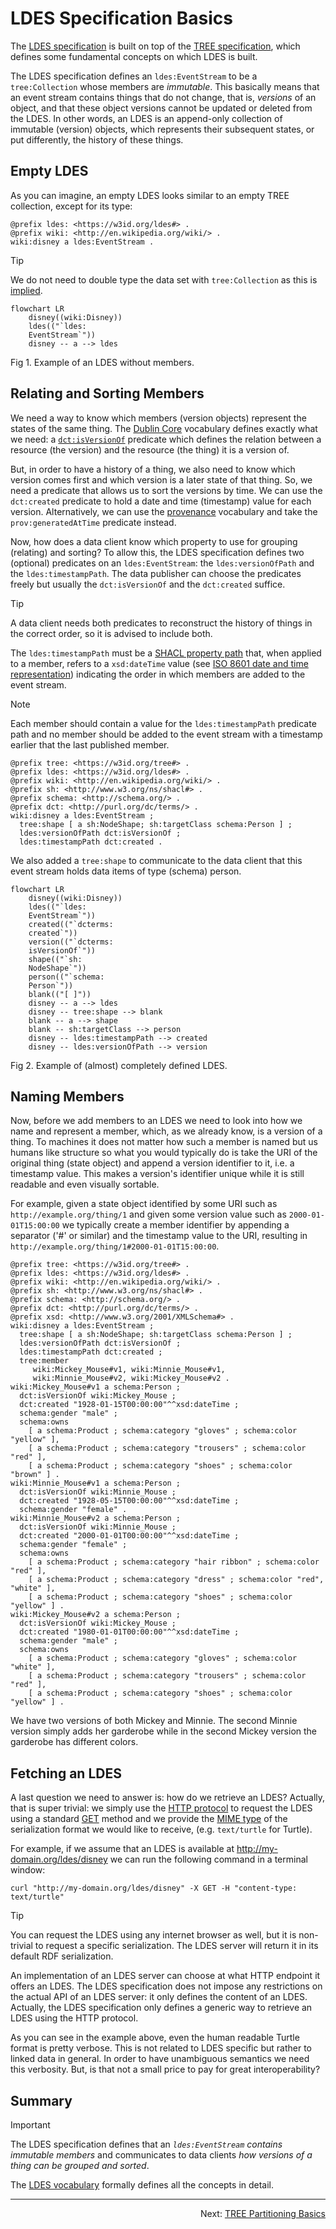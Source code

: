 # LDES Specification Basics
The [LDES specification](https://w3id.org/ldes/specification) is built on top of the [TREE specification](https://w3id.org/tree/specification), which defines some fundamental concepts on which LDES is built.

The LDES specification defines an `ldes:EventStream` to be a `tree:Collection` whose members are _immutable_. This basically means that an event stream contains things that do not change, that is, _versions_ of an object, and that these object versions cannot be updated or deleted from the LDES. In other words, an LDES is an append-only collection of immutable (version) objects, which represents their subsequent states, or put differently, the history of these things.

## Empty LDES
As you can imagine, an empty LDES looks similar to an empty TREE collection, except for its type:
```
@prefix ldes: <https://w3id.org/ldes#> .
@prefix wiki: <http://en.wikipedia.org/wiki/> .
wiki:disney a ldes:EventStream .
```
> [!TIP]
> We do not need to double type the data set with `tree:Collection` as this is [implied](https://github.com/SEMICeu/LinkedDataEventStreams/blob/b9c0d747e8d0cb6cb2b0215c758252cf95c30cda/vocabulary.ttl#L34).

```mermaid
flowchart LR
    disney((wiki:Disney))
    ldes(("`ldes:
    EventStream`"))
    disney -- a --> ldes
```
Fig 1. Example of an LDES without members.

## Relating and Sorting Members
We need a way to know which members (version objects) represent the states of the same thing. The [Dublin Core](https://www.dublincore.org/specifications/dublin-core/dcmi-terms/) vocabulary defines exactly what we need: a [`dct:isVersionOf`](https://www.dublincore.org/specifications/dublin-core/dcmi-terms/terms/isVersionOf/) predicate which defines the relation between a resource (the version) and the resource (the thing) it is a version of.

But, in order to have a history of a thing, we also need to know which version comes first and which version is a later state of that thing. So, we need a predicate that allows us to sort the versions by time. We can use the `dct:created` predicate to hold a date and time (timestamp) value for each version. Alternatively, we can use the [provenance](https://www.w3.org/ns/prov#) vocabulary and take the `prov:generatedAtTime` predicate instead.

Now, how does a data client know which property to use for grouping (relating) and sorting? To allow this, the LDES specification defines two (optional) predicates on an `ldes:EventStream`: the `ldes:versionOfPath` and the `ldes:timestampPath`. The data publisher can choose the predicates freely but usually the `dct:isVersionOf` and the `dct:created` suffice. 

> [!TIP]
> A data client needs both predicates to reconstruct the history of things in the correct order, so it is advised to include both.

The `ldes:timestampPath` must be a [SHACL property path](https://www.w3.org/TR/shacl/#property-paths) that, when applied to a member, refers to a `xsd:dateTime` value (see [ISO 8601 date and time representation](https://en.wikipedia.org/wiki/ISO_8601#Combined_date_and_time_representations)) indicating the order in which members are added to the event stream.

> [!NOTE]
> Each member should contain a value for the `ldes:timestampPath` predicate path and no member should be added to the event stream with a timestamp earlier that the last published member.

```
@prefix tree: <https://w3id.org/tree#> .
@prefix ldes: <https://w3id.org/ldes#> .
@prefix wiki: <http://en.wikipedia.org/wiki/> .
@prefix sh: <http://www.w3.org/ns/shacl#> .
@prefix schema: <http://schema.org/> .
@prefix dct: <http://purl.org/dc/terms/> .
wiki:disney a ldes:EventStream ;
  tree:shape [ a sh:NodeShape; sh:targetClass schema:Person ] ;
  ldes:versionOfPath dct:isVersionOf ;
  ldes:timestampPath dct:created .
```

We also added a `tree:shape` to communicate to the data client that this event stream holds data items of type (schema) person.

```mermaid
flowchart LR
    disney((wiki:Disney))
    ldes(("`ldes:
    EventStream`"))
    created(("`dcterms:
    created`"))
    version(("`dcterms:
    isVersionOf`"))
    shape(("`sh:
    NodeShape`"))
    person(("`schema:
    Person`"))
    blank(("[ ]"))
    disney -- a --> ldes
    disney -- tree:shape --> blank
    blank -- a --> shape
    blank -- sh:targetClass --> person
    disney -- ldes:timestampPath --> created
    disney -- ldes:versionOfPath --> version
```
Fig 2. Example of (almost) completely defined LDES.

## Naming Members
Now, before we add members to an LDES we need to look into how we name and represent a member, which, as we already know, is a version of a thing. To machines it does not matter how such a member is named but us humans like structure so what you would typically do is take the URI of the original thing (state object) and append a version identifier to it, i.e. a timestamp value. This makes a version's identifier unique while it is still readable and even visually sortable.

For example, given a state object identified by some URI such as `http://example.org/thing/1` and given some version value such as `2000-01-01T15:00:00` we typically create a member identifier by appending a separator ('#' or similar) and the timestamp value to the URI, resulting in `http://example.org/thing/1#2000-01-01T15:00:00`.

```
@prefix tree: <https://w3id.org/tree#> .
@prefix ldes: <https://w3id.org/ldes#> .
@prefix wiki: <http://en.wikipedia.org/wiki/> .
@prefix sh: <http://www.w3.org/ns/shacl#> .
@prefix schema: <http://schema.org/> .
@prefix dct: <http://purl.org/dc/terms/> .
@prefix xsd: <http://www.w3.org/2001/XMLSchema#> .
wiki:disney a ldes:EventStream ;
  tree:shape [ a sh:NodeShape; sh:targetClass schema:Person ] ;
  ldes:versionOfPath dct:isVersionOf ;
  ldes:timestampPath dct:created ;
  tree:member
     wiki:Mickey_Mouse#v1, wiki:Minnie_Mouse#v1, 
     wiki:Minnie_Mouse#v2, wiki:Mickey_Mouse#v2 .
wiki:Mickey_Mouse#v1 a schema:Person ;
  dct:isVersionOf wiki:Mickey_Mouse ;
  dct:created "1928-01-15T00:00:00"^^xsd:dateTime ;
  schema:gender "male" ;
  schema:owns
    [ a schema:Product ; schema:category "gloves" ; schema:color "yellow" ], 
    [ a schema:Product ; schema:category "trousers" ; schema:color "red" ], 
    [ a schema:Product ; schema:category "shoes" ; schema:color "brown" ] .
wiki:Minnie_Mouse#v1 a schema:Person ;
  dct:isVersionOf wiki:Minnie_Mouse ;
  dct:created "1928-05-15T00:00:00"^^xsd:dateTime ;
  schema:gender "female" .
wiki:Minnie_Mouse#v2 a schema:Person ;
  dct:isVersionOf wiki:Minnie_Mouse ;
  dct:created "2000-01-01T00:00:00"^^xsd:dateTime ;
  schema:gender "female" ;
  schema:owns
    [ a schema:Product ; schema:category "hair ribbon" ; schema:color "red" ], 
    [ a schema:Product ; schema:category "dress" ; schema:color "red", "white" ], 
    [ a schema:Product ; schema:category "shoes" ; schema:color "yellow" ] .
wiki:Mickey_Mouse#v2 a schema:Person ;
  dct:isVersionOf wiki:Mickey_Mouse ;
  dct:created "1980-01-01T00:00:00"^^xsd:dateTime ;
  schema:gender "male" ;
  schema:owns
    [ a schema:Product ; schema:category "gloves" ; schema:color "white" ], 
    [ a schema:Product ; schema:category "trousers" ; schema:color "red" ], 
    [ a schema:Product ; schema:category "shoes" ; schema:color "yellow" ] .
```

We have two versions of both Mickey and Minnie. The second Minnie version simply adds her garderobe while in the second Mickey version the garderobe has different colors.

## Fetching an LDES
A last question we need to answer is: how do we retrieve an LDES? Actually, that is super trivial: we simply use the [HTTP protocol](https://en.wikipedia.org/wiki/HTTP) to request the LDES using a standard [GET](https://en.wikipedia.org/wiki/HTTP#Request_methods) method and we provide the [MIME type](https://en.wikipedia.org/wiki/Media_type) of the serialization format we would like to receive, (e.g. `text/turtle` for Turtle).

For example, if we assume that an LDES is available at http://my-domain.org/ldes/disney we can run the following command in a terminal window:
```
curl "http://my-domain.org/ldes/disney" -X GET -H "content-type: text/turtle"
```
> [!TIP]
> You can request the LDES using any internet browser as well, but it is non-trivial to request a specific serialization. The LDES server will return it in its default RDF serialization.

An implementation of an LDES server can choose at what HTTP endpoint it offers an LDES. The LDES specification does not impose any restrictions on the actual API of an LDES server: it only defines the content of an LDES. Actually, the LDES specification only defines a generic way to retrieve an LDES using the HTTP protocol.

As you can see in the example above, even the human readable Turtle format is pretty verbose. This is not related to LDES specific but rather to linked data in general. In order to have unambiguous semantics we need this verbosity. But, is that not a small price to pay for great interoperability?

## Summary
> [!IMPORTANT]
> The LDES specification defines that an _`ldes:EventStream` contains immutable members_ and communicates to data clients _how versions of a thing can be grouped and sorted_.

The [LDES vocabulary](https://raw.githubusercontent.com/SEMICeu/LinkedDataEventStreams/b9c0d747e8d0cb6cb2b0215c758252cf95c30cda/vocabulary.ttl) formally defines all the concepts in detail.

---
<p align="right">Next: <a href="F-tree-partitioning.md">TREE Partitioning Basics</a></p>
